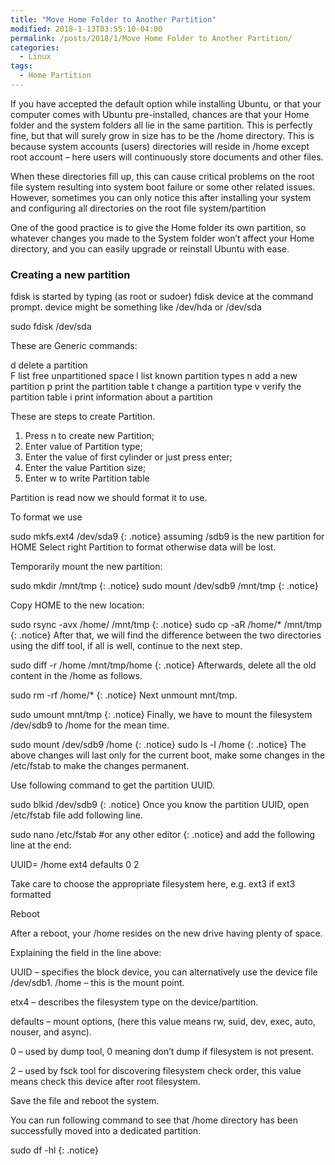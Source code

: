 ```yaml
---
title: "Move Home Folder to Another Partition"
modified: 2018-1-13T03:55:10-04:00
permalink: /posts/2018/1/Move Home Folder to Another Partition/
categories: 
  - Linux
tags:
  - Home Partition
---
```


If you have accepted the default option while installing Ubuntu, or that your computer comes with Ubuntu pre-installed, chances are that your Home folder and the system folders all lie in the same partition. This is perfectly fine, but that will surely grow in size has to be the /home directory. This is because system accounts (users) directories will reside in /home except root account – here users will continuously store documents and other files.

When these directories fill up, this can cause critical problems on the root file system resulting into system boot failure or some other related issues. However, sometimes you can only notice this after installing your system and configuring all directories on the root file system/partition

One of the good practice is to give the Home folder its own partition, so whatever changes you made to the System folder won’t affect your Home directory, and you can easily upgrade or reinstall Ubuntu with ease.

### Creating a new partition

fdisk is started by typing (as root or sudoer) fdisk device at the command prompt. device might be something like /dev/hda or /dev/sda

sudo fdisk /dev/sda 

These are Generic commands:

   d   delete a partition  
   F   list free unpartitioned space
   l   list known partition types
   n   add a new partition
   p   print the partition table
   t   change a partition type
   v   verify the partition table
   i   print information about a partition

These are steps to create Partition.

1. Press n to create new Partition;
2. Enter value of Partition type;
3. Enter the value of first cylinder or just press enter;
4. Enter the value Partition size;
5. Enter w to write Partition table

Partition is read now we should format it to use.

To format we use

sudo mkfs.ext4 /dev/sda9
{: .notice}
assuming /sdb9 is the new partition for HOME
Select right Partition to format otherwise data will be lost.

Temporarily mount the new partition:

sudo mkdir /mnt/tmp
{: .notice}
sudo mount /dev/sdb9 /mnt/tmp
{: .notice}

Copy HOME to the new location:

sudo rsync -avx /home/ /mnt/tmp
{: .notice}
sudo cp -aR /home/* /mnt/tmp
{: .notice}
After that, we will find the difference between the two directories using the diff tool, if all is well, continue to the next step.

sudo diff -r /home /mnt/tmp/home
{: .notice}
Afterwards, delete all the old content in the /home as follows.

sudo rm -rf /home/*
{: .notice}
Next unmount mnt/tmp.

sudo umount mnt/tmp
{: .notice}
Finally, we have to mount the filesystem /dev/sdb9 to /home for the mean time.

sudo mount /dev/sdb9 /home
{: .notice}
sudo ls -l /home
{: .notice}
The above changes will last only for the current boot, make some changes in the /etc/fstab to make the changes permanent.

Use following command to get the partition UUID.

sudo blkid /dev/sdb9
{: .notice}
Once you know the partition UUID, open /etc/fstab file add following line.

sudo nano /etc/fstab   #or any other editor
{: .notice}
and add the following line at the end:

UUID=<noted number from above>    	/home    	ext4    	defaults   0  2

Take care to choose the appropriate filesystem here, e.g. ext3 if ext3 formatted

Reboot

After a reboot, your /home resides on the new drive having plenty of space.

Explaining the field in the line above:

UUID – specifies the block device, you can alternatively use the device file /dev/sdb1.
/home – this is the mount point.

etx4 – describes the filesystem type on the device/partition.

defaults – mount options, (here this value means rw, suid, dev, exec, auto, nouser, and async).

0 – used by dump tool, 0 meaning don’t dump if filesystem is not present.

2 – used by fsck tool for discovering filesystem check order, this value means check this device after root filesystem.

Save the file and reboot the system.

You can run following command to see that /home directory has been successfully moved into a dedicated partition.

sudo df -hl
{: .notice}